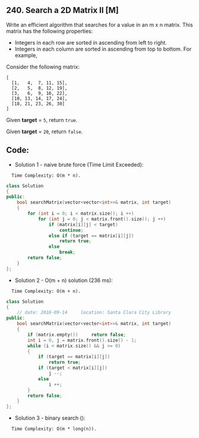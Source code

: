 ## 240. Search a 2D Matrix II [M]
Write an efficient algorithm that searches for a value in an m x n matrix. This matrix has the following properties:   

  - Integers in each row are sorted in ascending from left to right.
  - Integers in each column are sorted in ascending from top to bottom.
For example,   

Consider the following matrix:   
```
[
  [1,   4,  7, 11, 15],
  [2,   5,  8, 12, 19],
  [3,   6,  9, 16, 22],
  [10, 13, 14, 17, 24],
  [18, 21, 23, 26, 30]
]
```
Given **target** = `5`, return `true`.   

Given **target** = `20`, return `false`.

## Code:
- Solution 1 - naive brute force (Time Limit Exceeded):
```
  Time Complexity: O(m * n).
```
```c++
class Solution 
{
public:
    bool searchMatrix(vector<vector<int>>& matrix, int target) 
    {
        for (int i = 0; i < matrix.size(); i ++)
            for (int j = 0; j < matrix.front().size(); j ++)
                if (matrix[i][j] < target)
                    continue;
                else if (target == matrix[i][j])
                    return true;
                else
                    break;
        return false;
    }
};
```

- Solution 2 - O(m + n) solution (236 ms):
```
  Time Complexity: O(m + n).
```
```c++
class Solution 
{
    // date: 2016-09-14     location: Santa Clara City Library
public:
    bool searchMatrix(vector<vector<int>>& matrix, int target) 
    {
        if (matrix.empty())     return false;
        int i = 0, j = matrix.front().size() - 1;
        while (i < matrix.size() && j >= 0)
        {
            if (target == matrix[i][j])
                return true;
            if (target < matrix[i][j])
                j --;
            else
                i ++;
        }
        return false;
    }
};
```

- Solution 3 - binary search ():
```
  Time Complexity: O(m * long(n)).
```
```c++

```
```

